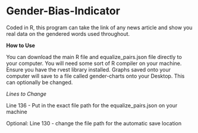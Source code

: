 # Gender-Bias-Indicator
Coded in R, this program can take the link of any news article and show you real data on the gendered words used throughout. 

**How to Use**

You can download the main R file and equalize_pairs.json file directly to your computer. You will need some sort of R compiler on your machine. Ensure you have the rvest library installed. Graphs saved onto your computer will save to a file called gender-charts onto your Desktop. This can optionally be changed.

_Lines to Change_

Line 136 - Put in the exact file path for the equalize_pairs.json on your machine

Optional:
Line 130 - change the file path for the automatic save location
